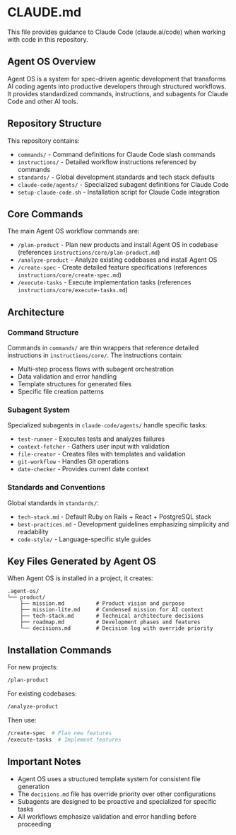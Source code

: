 # CLAUDE.md

This file provides guidance to Claude Code (claude.ai/code) when working with code in this repository.

## Agent OS Overview

Agent OS is a system for spec-driven agentic development that transforms AI coding agents into productive developers through structured workflows. It provides standardized commands, instructions, and subagents for Claude Code and other AI tools.

## Repository Structure

This repository contains:

- `commands/` - Command definitions for Claude Code slash commands
- `instructions/` - Detailed workflow instructions referenced by commands  
- `standards/` - Global development standards and tech stack defaults
- `claude-code/agents/` - Specialized subagent definitions for Claude Code
- `setup-claude-code.sh` - Installation script for Claude Code integration

## Core Commands

The main Agent OS workflow commands are:

- `/plan-product` - Plan new products and install Agent OS in codebase (references `instructions/core/plan-product.md`)
- `/analyze-product` - Analyze existing codebases and install Agent OS
- `/create-spec` - Create detailed feature specifications (references `instructions/core/create-spec.md`) 
- `/execute-tasks` - Execute implementation tasks (references `instructions/core/execute-tasks.md`)

## Architecture

### Command Structure
Commands in `commands/` are thin wrappers that reference detailed instructions in `instructions/core/`. The instructions contain:
- Multi-step process flows with subagent orchestration
- Data validation and error handling
- Template structures for generated files
- Specific file creation patterns

### Subagent System
Specialized subagents in `claude-code/agents/` handle specific tasks:
- `test-runner` - Executes tests and analyzes failures
- `context-fetcher` - Gathers user input with validation
- `file-creator` - Creates files with templates and validation
- `git-workflow` - Handles Git operations
- `date-checker` - Provides current date context

### Standards and Conventions
Global standards in `standards/`:
- `tech-stack.md` - Default Ruby on Rails + React + PostgreSQL stack
- `best-practices.md` - Development guidelines emphasizing simplicity and readability
- `code-style/` - Language-specific style guides

## Key Files Generated by Agent OS

When Agent OS is installed in a project, it creates:
```
.agent-os/
└── product/
    ├── mission.md          # Product vision and purpose
    ├── mission-lite.md     # Condensed mission for AI context
    ├── tech-stack.md       # Technical architecture decisions
    ├── roadmap.md          # Development phases and features
    └── decisions.md        # Decision log with override priority
```

## Installation Commands

For new projects:
```bash
/plan-product
```

For existing codebases:
```bash
/analyze-product
```

Then use:
```bash
/create-spec  # Plan new features
/execute-tasks  # Implement features
```

## Important Notes

- Agent OS uses a structured template system for consistent file generation
- The `decisions.md` file has override priority over other configurations
- Subagents are designed to be proactive and specialized for specific tasks
- All workflows emphasize validation and error handling before proceeding